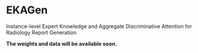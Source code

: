 # EKAGen
Instance-level Expert Knowledge and Aggregate Discriminative Attention for Radiology Report Generation

**The weights and data will be available soon.**
